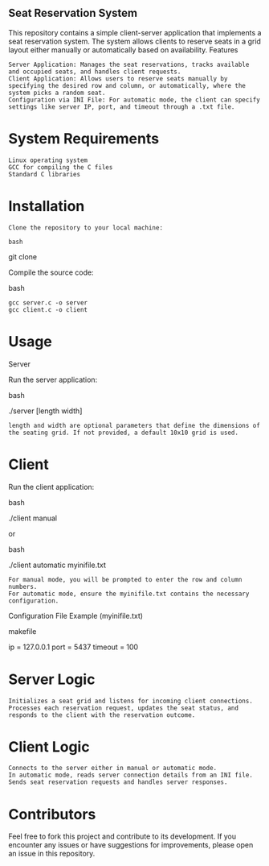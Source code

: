 ## Seat Reservation System

This repository contains a simple client-server application that implements a seat reservation system. The system allows clients to reserve seats in a grid layout either manually or automatically based on availability.
Features

    Server Application: Manages the seat reservations, tracks available and occupied seats, and handles client requests.
    Client Application: Allows users to reserve seats manually by specifying the desired row and column, or automatically, where the system picks a random seat.
    Configuration via INI File: For automatic mode, the client can specify settings like server IP, port, and timeout through a .txt file.

# System Requirements

    Linux operating system
    GCC for compiling the C files
    Standard C libraries

# Installation

    Clone the repository to your local machine:

    bash

git clone <repository-url>

Compile the source code:

bash

    gcc server.c -o server
    gcc client.c -o client

# Usage
Server

Run the server application:

bash

./server [length width]

    length and width are optional parameters that define the dimensions of the seating grid. If not provided, a default 10x10 grid is used.

# Client

Run the client application:

bash

./client manual

or

bash

./client automatic myinifile.txt

    For manual mode, you will be prompted to enter the row and column numbers.
    For automatic mode, ensure the myinifile.txt contains the necessary configuration.

Configuration File Example (myinifile.txt)

makefile

ip = 127.0.0.1
port = 5437
timeout = 100

# Server Logic

    Initializes a seat grid and listens for incoming client connections.
    Processes each reservation request, updates the seat status, and responds to the client with the reservation outcome.

# Client Logic

    Connects to the server either in manual or automatic mode.
    In automatic mode, reads server connection details from an INI file.
    Sends seat reservation requests and handles server responses.

# Contributors

Feel free to fork this project and contribute to its development. If you encounter any issues or have suggestions for improvements, please open an issue in this repository.

